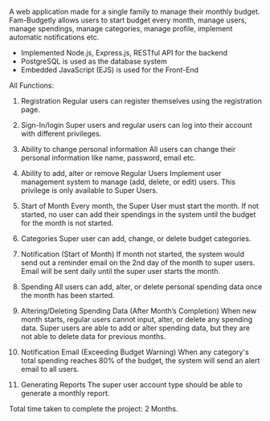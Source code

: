 A web application made for a single family to manage their monthly budget. Fam-Budgetly allows users to start budget every month, manage users, manage spendings, manage categories, manage profile, implement automatic notifications etc.
- Implemented Node.js, Express.js, RESTful API for the backend
- PostgreSQL is used as the database system
- Embedded JavaScript (EJS) is used for the Front-End

All Functions:
1. Registration
	Regular users can register themselves using the registration page.

2.	Sign-In/login
	Super users and regular users can log into their account with different privileges.

3.	Ability to change personal information 
	All users can change their personal information like name, password, email etc.

4.	Ability to add, alter or remove Regular Users
	Implement user management system to manage (add, delete, or edit) users. This privilege is only available to Super Users.

5.	Start of Month
	Every month, the Super User must start the month. If not started, no user can add their spendings in the system until the budget for the month is not started. 

6.  Categories
	Super user can add, change, or delete budget categories.

7.	Notification (Start of Month)
	If month not started, the system would send out a reminder email on the 2nd day of the month to super users. Email will be sent daily until the super user starts the month. 

8.	Spending
	All users can add, alter, or delete personal spending data once the month has been started.

9.	Altering/Deleting Spending Data (After Month’s Completion)
	When new month starts, regular users cannot input, alter, or delete any spending data. Super users are able to add or alter spending data, but they are not able to delete data for previous months.   

10.	Notification Email (Exceeding Budget Warning)
	When any category's total spending reaches 80% of the budget, the system will send an alert email to all users. 

11.	Generating Reports
	The super user account type should be able to generate a monthly report.


Total time taken to complete the project: 2 Months.

